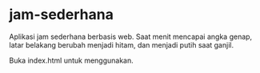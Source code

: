 # jam-sederhana
Aplikasi jam sederhana berbasis web.
Saat menit mencapai angka genap, latar belakang berubah menjadi hitam, dan menjadi putih saat ganjil.

Buka index.html untuk menggunakan.
